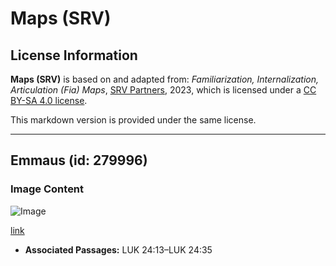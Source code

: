 # Maps (SRV)

## License Information

**Maps (SRV)** is based on and adapted from: _Familiarization, Internalization, Articulation (Fia) Maps_, [SRV Partners](https://srvpartners.org/home/), 2023, which is licensed under a [CC BY-SA 4.0 license](https://creativecommons.org/licenses/by-sa/4.0/legalcode.en).

This markdown version is provided under the same license.



--------------------------------

## Emmaus (id: 279996)

### Image Content

![Image](https://cdn.aquifer.bible/aquifer-content/resources/FIAMaps/emmaus.jpg)

[link](https://cdn.aquifer.bible/aquifer-content/resources/FIAMaps/emmaus.jpg)

* **Associated Passages:** LUK 24:13–LUK 24:35

